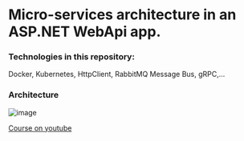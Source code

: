 # Micro-services architecture in an ASP.NET WebApi app.
### Technologies in this repository: 
Docker, Kubernetes, HttpClient, RabbitMQ Message Bus, gRPC,...
### Architecture 
![image](https://user-images.githubusercontent.com/98321930/226097676-4105831e-362e-445e-ab12-8f78fb0b5eb7.png)

[Course on youtube](https://www.youtube.com/watch?v=DgVjEo3OGBI&t=35716s&ab_channel=LesJackson)


